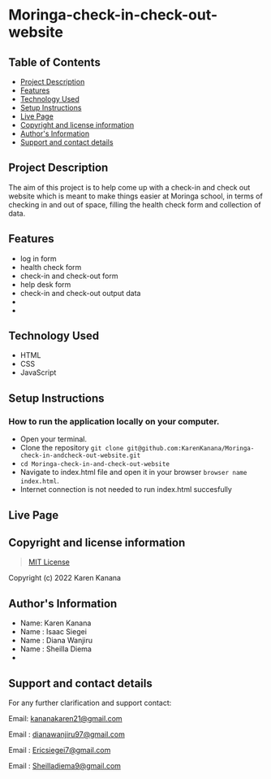 # Moringa-check-in-check-out-website

## Table of Contents
- [Project Description](#project-description)
- [Features](#features)
- [Technology Used](#technology-used)
- [Setup Instructions](#setup-instructions)
- [Live Page](#live-page)
- [Copyright and license information](#copyright-and-license-information)
- [Author's Information](#authors-information)
- [Support and contact details](#support-and-contact-details)


## Project Description
The aim of this project is to help come up with a check-in and check out website which is meant to make things easier at Moringa school, in terms of checking in and out of space, filling the health check form and collection of data.


## Features
- log in form
- health check form
- check-in and check-out form
- help desk form
- check-in and check-out output data
- 
- 


## Technology Used
- HTML
- CSS
- JavaScript


## Setup Instructions

### How to run the application locally on your computer.
- Open your terminal.
- Clone the repository `git clone git@github.com:KarenKanana/Moringa-check-in-andcheck-out-website.git`
- `cd Moringa-check-in-and-check-out-website`
- Navigate to index.html file and open it in your browser `browser name index.html`.
- Internet connection is not needed to run index.html succesfully


## Live Page
>  


## Copyright and license information
> [MIT License](https://github.com/KarenKanana/Moringa-check-in-and-check-out-website/new/check-in-check-out-form)

Copyright (c) 2022 Karen Kanana


## Author's Information
- Name: Karen Kanana 
- Name : Isaac Siegei
- Name : Diana Wanjiru
- Name : Sheilla Diema
- 


## Support and contact details
For any further clarification and support contact:

Email: kananakaren21@gmail.com

Email : dianawanjiru97@gmail.com

Email : Ericsiegei7@gmail.com

Email : Sheilladiema9@gmail.com

